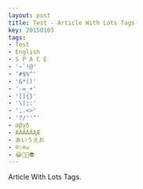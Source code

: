 ```yaml
---
layout: post
title: Test - Article With Lots Tags
key: 20150103
tags:
- Test
- English
- S P A C E
- '~`!@'
- '#$%^'
- '&*()'
- '-=_+'
- '[]{}'
- '\|;:'
- ',.<>'
- '?/''"'
- αβγδ
- ÁÀÂÄÃĄÆ
- あいうえお
- ®☃︎⌘✉︎
- 😂🤣👻👽
---
```


Article With Lots Tags.